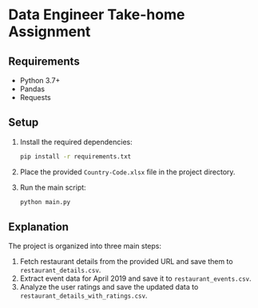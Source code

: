 # Data Engineer Take-home Assignment

## Requirements
- Python 3.7+
- Pandas
- Requests

## Setup
1. Install the required dependencies:
    ```bash
    pip install -r requirements.txt
    ```

2. Place the provided `Country-Code.xlsx` file in the project directory.

3. Run the main script:
    ```bash
    python main.py
    ```

## Explanation
The project is organized into three main steps:
1. Fetch restaurant details from the provided URL and save them to `restaurant_details.csv`.
2. Extract event data for April 2019 and save it to `restaurant_events.csv`.
3. Analyze the user ratings and save the updated data to `restaurant_details_with_ratings.csv`.
